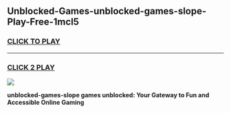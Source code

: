 
## Unblocked-Games-unblocked-games-slope-Play-Free-1mcl5
<h3>
<a href="https://premium76.site?title=unblocked-games-slope&ref=19M">CLICK TO PLAY</a></h3>
<hr>

<h3>
<a href="https://premium76.site?title=unblocked-games-slope&ref=19M">CLICK 2 PLAY</a>
  
</h3>

<a href="https://premium76.site?title=unblocked-games-slope&ref=19M"><img src="https://clearcache.store/games.png"></a>


**unblocked-games-slope games unblocked: Your Gateway to Fun and Accessible Online Gaming**
